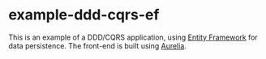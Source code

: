 # example-ddd-cqrs-ef

This is an example of a DDD/CQRS application, using [Entity Framework](https://docs.microsoft.com/en-us/ef/) for data persistence.
The front-end is built using [Aurelia](http://aurelia.io/).
